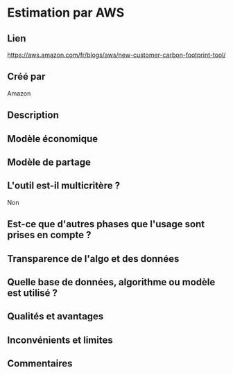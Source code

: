 # Estimation par AWS

## Lien

https://aws.amazon.com/fr/blogs/aws/new-customer-carbon-footprint-tool/

## Créé par

Amazon

## Description



## Modèle économique



## Modèle de partage



## L'outil est-il multicritère ?

Non
## Est-ce que d'autres phases que l'usage sont prises en compte ?

## Transparence de l'algo et des données



## Quelle base de données, algorithme ou modèle est utilisé ?



## Qualités et avantages



## Inconvénients et limites



## Commentaires



